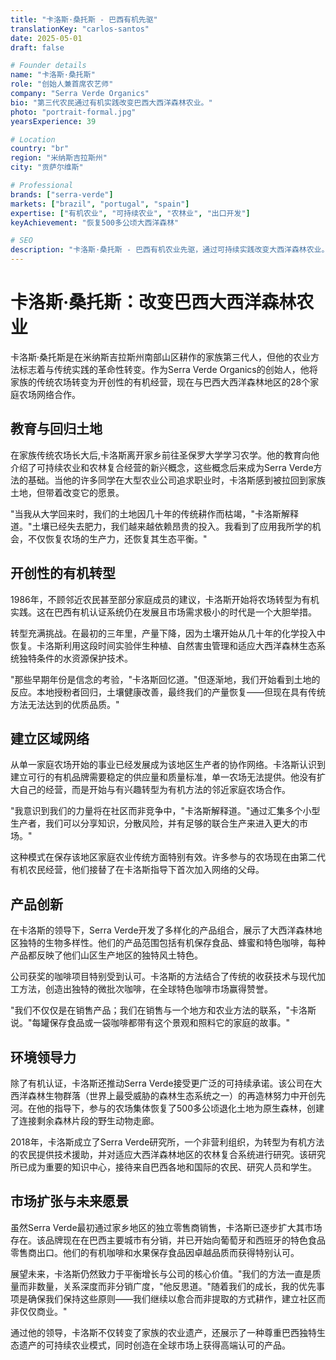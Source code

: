 ```yaml
---
title: "卡洛斯·桑托斯 - 巴西有机先驱"
translationKey: "carlos-santos"
date: 2025-05-01
draft: false

# Founder details
name: "卡洛斯·桑托斯"
role: "创始人兼首席农艺师"
company: "Serra Verde Organics"
bio: "第三代农民通过有机实践改变巴西大西洋森林农业。"
photo: "portrait-formal.jpg"
yearsExperience: 39

# Location
country: "br"
region: "米纳斯吉拉斯州"
city: "贡萨尔维斯"

# Professional
brands: ["serra-verde"]
markets: ["brazil", "portugal", "spain"]
expertise: ["有机农业", "可持续农业", "农林业", "出口开发"]
keyAchievement: "恢复500多公顷大西洋森林"

# SEO
description: "卡洛斯·桑托斯 - 巴西有机农业先驱，通过可持续实践改变大西洋森林农业。"
---
```


# 卡洛斯·桑托斯：改变巴西大西洋森林农业

卡洛斯·桑托斯是在米纳斯吉拉斯州南部山区耕作的家族第三代人，但他的农业方法标志着与传统实践的革命性转变。作为Serra Verde Organics的创始人，他将家族的传统农场转变为开创性的有机经营，现在与巴西大西洋森林地区的28个家庭农场网络合作。

## 教育与回归土地

在家族传统农场长大后,卡洛斯离开家乡前往圣保罗大学学习农学。他的教育向他介绍了可持续农业和农林复合经营的新兴概念，这些概念后来成为Serra Verde方法的基础。当他的许多同学在大型农业公司追求职业时，卡洛斯感到被拉回到家族土地，但带着改变它的愿景。

"当我从大学回来时，我们的土地因几十年的传统耕作而枯竭，"卡洛斯解释道。"土壤已经失去肥力，我们越来越依赖昂贵的投入。我看到了应用我所学的机会，不仅恢复农场的生产力，还恢复其生态平衡。"

## 开创性的有机转型

1986年，不顾邻近农民甚至部分家庭成员的建议，卡洛斯开始将农场转型为有机实践。这在巴西有机认证系统仍在发展且市场需求极小的时代是一个大胆举措。

转型充满挑战。在最初的三年里，产量下降，因为土壤开始从几十年的化学投入中恢复。卡洛斯利用这段时间实验伴生种植、自然害虫管理和适应大西洋森林生态系统独特条件的水资源保护技术。

"那些早期年份是信念的考验，"卡洛斯回忆道。"但逐渐地，我们开始看到土地的反应。本地授粉者回归，土壤健康改善，最终我们的产量恢复——但现在具有传统方法无法达到的优质品质。"

## 建立区域网络

从单一家庭农场开始的事业已经发展成为该地区生产者的协作网络。卡洛斯认识到建立可行的有机品牌需要稳定的供应量和质量标准，单一农场无法提供。他没有扩大自己的经营，而是开始与有兴趣转型为有机方法的邻近家庭农场合作。

"我意识到我们的力量将在社区而非竞争中，"卡洛斯解释道。"通过汇集多个小型生产者，我们可以分享知识，分散风险，并有足够的联合生产来进入更大的市场。"

这种模式在保存该地区家庭农业传统方面特别有效。许多参与的农场现在由第二代有机农民经营，他们接替了在卡洛斯指导下首次加入网络的父母。

## 产品创新

在卡洛斯的领导下，Serra Verde开发了多样化的产品组合，展示了大西洋森林地区独特的生物多样性。他们的产品范围包括有机保存食品、蜂蜜和特色咖啡，每种产品都反映了他们山区生产地区的独特风土特色。

公司获奖的咖啡项目特别受到认可。卡洛斯的方法结合了传统的收获技术与现代加工方法，创造出独特的微批次咖啡，在全球特色咖啡市场赢得赞誉。

"我们不仅仅是在销售产品；我们在销售与一个地方和农业方法的联系，"卡洛斯说。"每罐保存食品或一袋咖啡都带有这个景观和照料它的家庭的故事。"

## 环境领导力

除了有机认证，卡洛斯还推动Serra Verde接受更广泛的可持续承诺。该公司在大西洋森林生物群落（世界上最受威胁的森林生态系统之一）的再造林努力中开创先河。在他的指导下，参与的农场集体恢复了500多公顷退化土地为原生森林，创建了连接剩余森林片段的野生动物走廊。

2018年，卡洛斯成立了Serra Verde研究所，一个非营利组织，为转型为有机方法的农民提供技术援助，并对适应大西洋森林地区的农林复合系统进行研究。该研究所已成为重要的知识中心，接待来自巴西各地和国际的农民、研究人员和学生。

## 市场扩张与未来愿景

虽然Serra Verde最初通过家乡地区的独立零售商销售，卡洛斯已逐步扩大其市场存在。该品牌现在在巴西主要城市有分销，并已开始向葡萄牙和西班牙的特色食品零售商出口。他们的有机咖啡和水果保存食品因卓越品质而获得特别认可。

展望未来，卡洛斯仍然致力于平衡增长与公司的核心价值。"我们的方法一直是质量而非数量，关系深度而非分销广度，"他反思道。"随着我们的成长，我的优先事项是确保我们保持这些原则——我们继续以愈合而非提取的方式耕作，建立社区而非仅仅商业。"

通过他的领导，卡洛斯不仅转变了家族的农业遗产，还展示了一种尊重巴西独特生态遗产的可持续农业模式，同时创造在全球市场上获得高端认可的产品。

